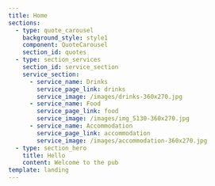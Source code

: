 ```yaml
---
title: Home
sections:
  - type: quote_carousel
    background_style: style1
    component: QuoteCarousel
    section_id: quotes
  - type: section_services
    section_id: service_section
    service_section:
      - service_name: Drinks
        service_page_link: drinks
        service_image: /images/drinks-360x270.jpg
      - service_name: Food
        service_page_link: food
        service_image: /images/img_5130-360x270.jpg
      - service_name: Accommodation
        service_page_link: accommodation
        service_image: /images/accommodation-360x270.jpg
  - type: section_hero
    title: Hello
    content: Welcome to the pub
template: landing
---
```

